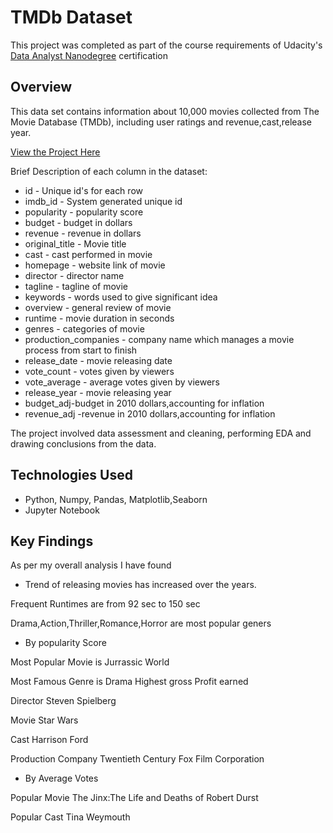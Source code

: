# TMDb Dataset
This project was completed as part of the course requirements of Udacity's [Data Analyst Nanodegree](https://in.udacity.com/) certification

## Overview
This data set contains information about 10,000 movies collected from The Movie Database (TMDb), including user ratings and revenue,cast,release year.

[View the Project Here](https://github.com/pooja2512/DAND_term1_project_Investigate_Dataset/blob/master/Investigate_TMDb_Dataset.ipynb)

Brief Description of each column in the dataset:

- id - Unique id's for each row
- imdb_id - System generated unique id
- popularity - popularity score
- budget - budget in dollars
- revenue - revenue in dollars
- original_title - Movie title
- cast - cast performed in movie
- homepage - website link of movie
- director - director name
- tagline - tagline of movie
- keywords - words used to give significant idea
- overview - general review of movie
- runtime - movie duration in seconds
- genres - categories of movie
- production_companies - company name which manages a movie process from start to finish
- release_date - movie releasing date
- vote_count - votes given by viewers
- vote_average - average votes given by viewers
- release_year - movie releasing year
- budget_adj-budget in 2010 dollars,accounting for inflation
- revenue_adj -revenue in 2010 dollars,accounting for inflation

The project involved data assessment and cleaning, performing EDA and drawing conclusions from the data.

## Technologies Used
- Python, Numpy, Pandas, Matplotlib,Seaborn
- Jupyter Notebook

## Key Findings
As per my overall analysis I have found

- Trend of releasing movies has increased over the years.

Frequent Runtimes are from 92 sec to 150 sec

Drama,Action,Thriller,Romance,Horror are most popular geners

- By popularity Score

Most Popular Movie is Jurrassic World

Most Famous Genre is Drama
Highest gross Profit earned

Director Steven Spielberg

Movie Star Wars

Cast Harrison Ford

Production Company Twentieth Century Fox Film Corporation

- By Average Votes

Popular Movie The Jinx:The Life and Deaths of Robert Durst

Popular Cast Tina Weymouth
